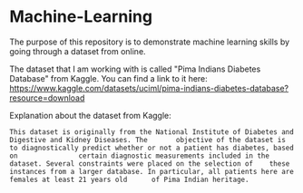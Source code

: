 # Machine-Learning
The purpose of this repository is to demonstrate machine learning skills by going through a dataset from online. 

The dataset that I am working with is called "Pima Indians Diabetes Database" from Kaggle.  You can find a link to it here:
https://www.kaggle.com/datasets/uciml/pima-indians-diabetes-database?resource=download

Explanation about the dataset from Kaggle:

	This dataset is originally from the National Institute of Diabetes and Digestive and Kidney Diseases. The 		objective of the dataset is to diagnostically predict whether or not a patient has diabetes, based on 				certain diagnostic measurements included in the dataset. Several constraints were placed on the selection of 	these instances from a larger database. In particular, all patients here are females at least 21 years old 		of Pima Indian heritage.
